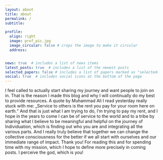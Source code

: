 ```yaml
---
layout: about
title: about
permalink: /
subtitle:

profile:
  align: right
  image: prof_pic.jpg
  image_circular: false # crops the image to make it circular
  address:


news: true  # includes a list of news items
latest_posts: true  # includes a list of the newest posts
selected_papers: false # includes a list of papers marked as "selected={true}"
social: true  # includes social icons at the bottom of the page
---
```

I feel called to actually start sharing my journey and want people to join on in. That is the reason I made this blog and why I will continually do my best to provide resources. A quote by Muhammad Ali I read yesterday really stuck with me: „Service to others is the rent you pay for your room here on earth.“ And that is just what I am trying to do, I’m trying to pay my rent, and I hope in the years to come I can be of service to the world and to a tribe by sharing what I believe to be meaningful and helpful on the journey of Individuation, which is finding out who you are and integrating all the various parts. And I really truly believe that together we can change the collective consciousness for the better if we all start with ourselves and our immediate range of impact. Thank you! For reading this and for spending time with my mission, which I hope to define more precisely in coming posts. I perceive the god, which is you!

<!---
Write your biography here. Tell the world about yourself. Link to your favorite [subreddit](http://reddit.com). You can put a picture in, too. The code is already in, just name your picture `prof_pic.jpg` and put it in the `img/` folder.

Put your address / P.O. box / other info right below your picture. You can also disable any these elements by editing `profile` property of the YAML header of your `_pages/about.md`. Edit `_bibliography/papers.bib` and Jekyll will render your [publications page](/al-folio/publications/) automatically.

Link to your social media connections, too. This theme is set up to use [Font Awesome icons](http://fortawesome.github.io/Font-Awesome/) and [Academicons](https://jpswalsh.github.io/academicons/), like the ones below. Add your Facebook, Twitter, LinkedIn, Google Scholar, or just disable all of them.
--->
